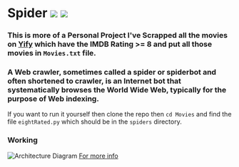 # Spider ![](https://img.shields.io/static/v1?label=Phase&message=Done&color=blueviolet&style=flat&logo=appveyor)    ![](https://img.shields.io/static/v1?label=License&message=MIT&color=blueviolet&style=flat&logo=appveyor)

### This is more of a Personal Project I've Scrapped all the movies on [Yify](https://yts.mx/) which have the IMDB Rating >= 8 and put all those movies in `Movies.txt` file.

### A Web crawler, sometimes called a spider or spiderbot and often shortened to crawler, is an Internet bot that systematically browses the World Wide Web, typically for the purpose of Web indexing.

If you want to run it yourself then clone the repo
then `cd Movies` and find the file `eightRated.py` which should be in the `spiders` directory.

### Working

![Architecture Diagram](https://docs.scrapy.org/en/latest/_images/scrapy_architecture_02.png)
[For more info](https://docs.scrapy.org/en/latest/topics/architecture.html)
